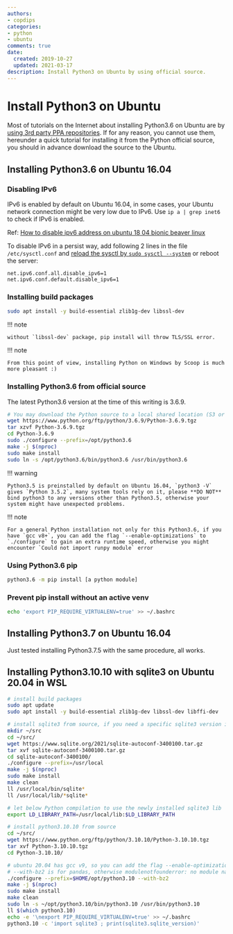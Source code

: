 ```yaml
---
authors:
- copdips
categories:
- python
- ubuntu
comments: true
date:
  created: 2019-10-27
  updated: 2021-03-17
description: Install Python3 on Ubuntu by using official source.
---
```


# Install Python3 on Ubuntu

Most of tutorials on the Internet about installing Python3.6 on Ubuntu are by [using 3rd party PPA repositories](http://ubuntuhandbook.org/index.php/2017/07/install-python-3-6-1-in-ubuntu-16-04-lts/). If for any reason, you cannot use them, hereunder a quick tutorial for installing it from the Python official source, you should in advance download the source to the Ubuntu.

<!-- more -->

## Installing Python3.6 on Ubuntu 16.04

### Disabling IPv6

IPv6 is enabled by default on Ubuntu 16.04, in some cases, your Ubuntu network connection might be very low due to IPv6. Use `ip a | grep inet6` to check if IPv6 is enabled.

Ref: [How to disable ipv6 address on ubuntu 18 04 bionic beaver linux](https://linuxconfig.org/how-to-disable-ipv6-address-on-ubuntu-18-04-bionic-beaver-linux)

To disable IPv6 in a persist way, add following 2 lines in the file `/etc/sysctl.conf` and [reload the sysctl by `sudo sysctl --system`](https://www.cyberciti.biz/faq/reload-sysctl-conf-on-linux-using-sysctl/) or reboot the server:

```
net.ipv6.conf.all.disable_ipv6=1
net.ipv6.conf.default.disable_ipv6=1
```

### Installing build packages

```bash
sudo apt install -y build-essential zlib1g-dev libssl-dev
```

!!! note

    without `libssl-dev` package, pip install will throw TLS/SSL error.

!!! note

    From this point of view, installing Python on Windows by Scoop is much more pleasant :)

### Installing Python3.6 from official source

The latest Python3.6 version at the time of this writing is 3.6.9.

```bash
# You may download the Python source to a local shared location (S3 or Artifactory, etc.) if you need to deploy Python to many servers.
wget https://www.python.org/ftp/python/3.6.9/Python-3.6.9.tgz
tar xzvf Python-3.6.9.tgz
cd Python-3.6.9
sudo ./configure --prefix=/opt/python3.6
make -j $(nproc)
sudo make install
sudo ln -s /opt/python3.6/bin/python3.6 /usr/bin/python3.6
```

!!! warning

    Python3.5 is preinstalled by default on Ubuntu 16.04, `python3 -V` gives `Python 3.5.2`, many system tools rely on it, please **DO NOT** bind python3 to any versions other than Python3.5, otherwise your system might have unexpected problems.

!!! note

    For a general Python installation not only for this Python3.6, if you have `gcc v8+`, you can add the flag `--enable-optimizations` to `./configure` to gain an extra runtime speed, otherwise you might encounter `Could not import runpy module` error

### Using Python3.6 pip

```bash
python3.6 -m pip install [a python module]
```

### Prevent pip install without an active venv

```bash
echo 'export PIP_REQUIRE_VIRTUALENV=true' >> ~/.bashrc
```

## Installing Python3.7 on Ubuntu 16.04

Just tested installing Python3.7.5 with the same procedure, all works.

## Installing Python3.10.10 with sqlite3 on Ubuntu 20.04 in WSL

```bash
# install build packages
sudo apt update
sudo apt install -y build-essential zlib1g-dev libssl-dev libffi-dev

# install sqlite3 from source, if you need a specific sqlite3 version in Python, you must install it before compiling Python, because the compilation needs the lib libsqlite3.so
mkdir ~/src
cd ~/src/
wget https://www.sqlite.org/2021/sqlite-autoconf-3400100.tar.gz
tar xvf sqlite-autoconf-3400100.tar.gz
cd sqlite-autoconf-3400100/
./configure --prefix=/usr/local
make -j $(nproc)
sudo make install
make clean
ll /usr/local/bin/sqlite*
ll /usr/local/lib/*sqlite*

# let below Python compilation to use the newly installed sqlite3 lib
export LD_LIBRARY_PATH=/usr/local/lib:$LD_LIBRARY_PATH

# install python3.10.10 from source
cd ~/src/
wget https://www.python.org/ftp/python/3.10.10/Python-3.10.10.tgz
tar xvf Python-3.10.10.tgz
cd Python-3.10.10/

# ubuntu 20.04 has gcc v9, so you can add the flag --enable-optimizations to ./configure
# --with-bz2 is for pandas, otherwise modulenotfounderror: no module named '_bz2' pandas
./configure --prefix=$HOME/opt/python3.10 --with-bz2
make -j $(nproc)
sudo make install
make clean
sudo ln -s ~/opt/python3.10/bin/python3.10 /usr/bin/python3.10
ll $(which python3.10)
echo -e '\nexport PIP_REQUIRE_VIRTUALENV=true' >> ~/.bashrc
python3.10 -c 'import sqlite3 ; print(sqlite3.sqlite_version)'
```
